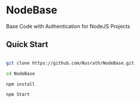# NodeBase
Base Code with Authentication for NodeJS Projects

## Quick Start
```bash

git clone https://github.com/Nusrath/NodeBase.git

cd NodeBase

npm install

npm Start

```
